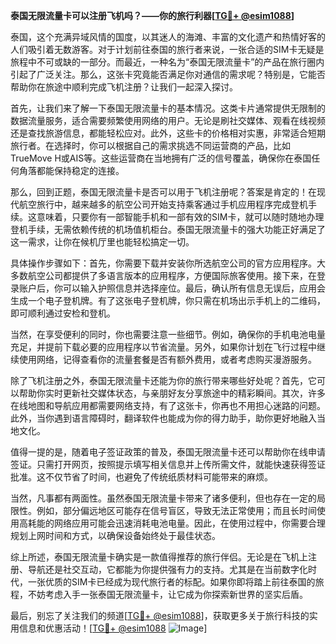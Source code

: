 **泰国无限流量卡可以注册飞机吗？——你的旅行利器[[TG💪+ @esim1088](https://t.me/s/esim1088)]**

泰国，这个充满异域风情的国度，以其迷人的海滩、丰富的文化遗产和热情好客的人们吸引着无数游客。对于计划前往泰国的旅行者来说，一张合适的SIM卡无疑是旅程中不可或缺的一部分。而最近，一种名为“泰国无限流量卡”的产品在旅行圈内引起了广泛关注。那么，这张卡究竟能否满足你对通信的需求呢？特别是，它能否帮助你在旅途中顺利完成飞机注册？让我们一起深入探讨。

首先，让我们来了解一下泰国无限流量卡的基本情况。这类卡片通常提供无限制的数据流量服务，适合需要频繁使用网络的用户。无论是刷社交媒体、观看在线视频还是查找旅游信息，都能轻松应对。此外，这些卡的价格相对实惠，非常适合短期旅行者。在选择时，你可以根据自己的需求挑选不同运营商的产品，比如TrueMove H或AIS等。这些运营商在当地拥有广泛的信号覆盖，确保你在泰国任何角落都能保持稳定的连接。

那么，回到正题，泰国无限流量卡是否可以用于飞机注册呢？答案是肯定的！在现代航空旅行中，越来越多的航空公司开始支持乘客通过手机应用程序完成登机手续。这意味着，只要你有一部智能手机和一部有效的SIM卡，就可以随时随地办理登机手续，无需依赖传统的机场值机柜台。泰国无限流量卡的强大功能正好满足了这一需求，让你在候机厅里也能轻松搞定一切。

具体操作步骤如下：首先，你需要下载并安装你所选航空公司的官方应用程序。大多数航空公司都提供了多语言版本的应用程序，方便国际旅客使用。接下来，在登录账户后，你可以输入护照信息并选择座位。最后，确认所有信息无误后，应用会生成一个电子登机牌。有了这张电子登机牌，你只需在机场出示手机上的二维码，即可顺利通过安检和登机。

当然，在享受便利的同时，你也需要注意一些细节。例如，确保你的手机电池电量充足，并提前下载必要的应用程序以节省流量。另外，如果你计划在飞行过程中继续使用网络，记得查看你的流量套餐是否有额外费用，或者考虑购买漫游服务。

除了飞机注册之外，泰国无限流量卡还能为你的旅行带来哪些好处呢？首先，它可以帮助你实时更新社交媒体状态，与亲朋好友分享旅途中的精彩瞬间。其次，许多在线地图和导航应用都需要网络支持，有了这张卡，你再也不用担心迷路的问题。此外，当你遇到语言障碍时，翻译软件也能成为你的得力助手，助你更好地融入当地文化。

值得一提的是，随着电子签证政策的普及，泰国无限流量卡还可以帮助你在线申请签证。只需打开网页，按照提示填写相关信息并上传所需文件，就能快速获得签证批准。这不仅节省了时间，也避免了传统纸质材料可能带来的麻烦。

当然，凡事都有两面性。虽然泰国无限流量卡带来了诸多便利，但也存在一定的局限性。例如，部分偏远地区可能存在信号盲区，导致无法正常使用；而且长时间使用高耗能的网络应用可能会迅速消耗电池电量。因此，在使用过程中，你需要合理规划上网时间和方式，以确保设备始终处于最佳状态。

综上所述，泰国无限流量卡确实是一款值得推荐的旅行伴侣。无论是在飞机上注册、导航还是社交互动，它都能为你提供强有力的支持。尤其是在当前数字化时代，一张优质的SIM卡已经成为现代旅行者的标配。如果你即将踏上前往泰国的旅程，不妨考虑入手一张泰国无限流量卡，让它成为你探索新世界的坚实后盾。

最后，别忘了关注我们的频道[[TG💪+ @esim1088](https://t.me/s/esim1088)]，获取更多关于旅行科技的实用信息和优惠活动！[[TG💪+ @esim1088](https://t.me/s/esim1088) ![Image](https://i.postimg.cc/4NQfJmqS/Snipaste-2025-05-13-00-14-12.png)]